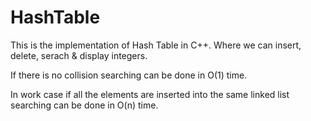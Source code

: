 # HashTable

This is the implementation of Hash Table in C++.  Where we can insert, delete, serach & display integers. 

If there is no collision searching can be done in O(1) time.

In work case if all the elements are inserted into the same linked list searching can be done in O(n) time.  
